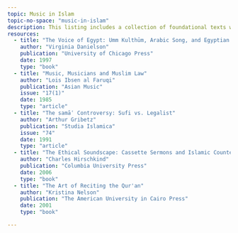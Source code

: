 ```yaml
---
topic: Music in Islam
topic-no-space: "music-in-islam"
description: This listing includes a collection of foundational texts within the study is music within Muslim communities.
resources:
  - title: "The Voice of Egypt: Umm Kulthūm, Arabic Song, and Egyptian Society in the Twentieth Century"
    author: "Virginia Danielson"
    publication: "University of Chicago Press"
    date: 1997
    type: "book"
  - title: "Music, Musicians and Muslim Law"
    author: "Lois Ibsen al Faruqi"
    publication: "Asian Music"
    issue: "17(1)"
    date: 1985
    type: "article"
  - title: "The samāʿ Controversy: Sufi vs. Legalist"
    author: "Arthur Gribetz"
    publication: "Studia Islamica"
    issue: "74"
    date: 1991
    type: "article"
  - title: "The Ethical Soundscape: Cassette Sermons and Islamic Counterpublics"
    author: "Charles Hirschkind"
    publication: "Columbia University Press"
    date: 2006
    type: "book"
  - title: "The Art of Reciting the Qur'an"
    author: "Kristina Nelson"
    publication: "The American University in Cairo Press"
    date: 2001
    type: "book"

---
```


